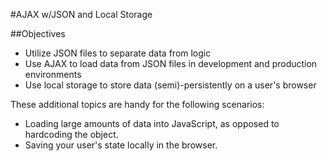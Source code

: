 #AJAX w/JSON and Local Storage

##Objectives

* Utilize JSON files to separate data from logic
* Use AJAX to load data from JSON files in development and production environments
* Use local storage to store data (semi)-persistently on a user's browser

These additional topics are handy for the following scenarios:

* Loading large amounts of data into JavaScript, as opposed to hardcoding the object.
* Saving your user's state locally in the browser.
